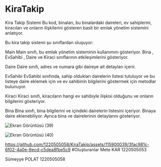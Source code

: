 # KiraTakip
Kira Takip Sistemi
Bu kod, binaları, bu binalardaki daireleri, ev sahiplerini, kiracıları ve onların ilişkilerini gösteren basit bir emlak yönetim sistemini anlatıyor.

Bu kira takip sistemi şu sınıflardan oluşuyor:

Main
Main sınıfı, bu emlak yönetim sisteminin kullanımını gösteriyor. Bina , EvSahibi , Daire ve Kiraci  sınıflarının  etkileşimlerini gösteriyor.

Daire
Daire sınıfı, adres ve numara gibi daireye ait detayları içerir. 

EvSahibi
EvSahibi sınıfında, sahip oldukları dairelerin listesi tutuluyor ve bu listeye daire eklemek için ve ev sahibinin bilgilerini göstermek için  metodlar bulunuyor.

Kiraci
Kiraci sınıfı, kiracıların hangi ev sahibiyle ilişkisi olduğunu  ve onların bilgilerini gösteriyor.

Bina
Bina sınıfı, bina bilgilerini  ve içindeki dairelerin listesini içeriyor. Binaya daire eklenebiliyor. Ayrıca bina ve dairelerinin detaylarını gösteriyor. 

 ![Ekran Görüntüsü (39)](https://github.com/1220505058/KiraTakip/assets/115900039/c706212f-24ac-4f3c-9daa-640b067198a9)


![Ekran Görüntüsü (40)](https://github.com/1220505058/KiraTakip/assets/115900039/4bfe483e-88d5-40ee-8a91-74c393ff3b55)


https://github.com/1220505058/KiraTakip/assets/115900039/3fac981c-6f02-4a0e-8ecd-c5dea8fbe5c9
#Oluşturanlar
Mete KAR 1220505053

Sümeyye POLAT 1220505058
